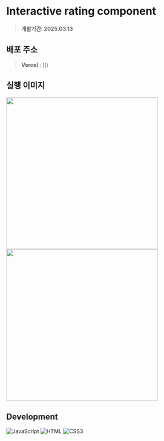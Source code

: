 # Interactive rating component

> **개발기간: 2025.03.13**

## 배포 주소

> **Vercel** : [()

## 실행 이미지
<img width="400px" src=""/>
<img width="400px" src=""/>

## Development

![JavaScript](https://img.shields.io/badge/JavaScript-F7DF1E?style=for-the-badge&logo=Javascript&logoColor=white)
![HTML](https://img.shields.io/badge/html5-E34F26?style=for-the-badge&logo=html5&logoColor=white)
![CSS3](https://img.shields.io/badge/CSS3-1572B6?style=for-the-badge&logo=css3&logoColor=white"/>)
